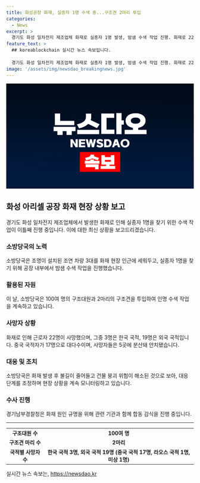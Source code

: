 ```yaml
---
title: 화성공장 화재, 실종자 1명 수색 중...구조견 2마리 투입
categories:
  - News
excerpt: >
  경기도 화성 일차전지 제조업체 화재로 실종자 1명 발생, 밤샘 수색 작업 진행. 화재로 22명 사망, 국가 별로 파악 중. 소방당국 100명 이상 투입, 사고 수습 작업 중. 화재 원인 규명을 위해 합동 감식도 진행 중.
feature_text: >
  ## koreablockchain 실시간 뉴스 속보입니다.

  경기도 화성 일차전지 제조업체 화재로 실종자 1명 발생, 밤샘 수색 작업 진행. 화재로 22명 사망, 국가 별로 파악 중. 소방당국 100명 이상 투입, 사고 수습 작업 중. 화재 원인 규명을 위해 합동 감식도 진행 중.
image: '/assets/img/newsdao_breakingnews.jpg'
---
```


<p><img src="/assets/img/newsdao_breakingnews.jpg" alt="koreablockchain 속보" /></p>

<h2 data-ke-size="size26">화성 아리셀 공장 화재 현장 상황 보고</h2>

<p data-ke-size="size16">경기도 화성 일차전지 제조업체에서 발생한 화재로 인해 실종자 1명을 찾기 위한 수색 작업이 이틀째 진행 중입니다. 이에 대한 최신 상황을 보고드리겠습니다. </p>

<h3>소방당국의 노력</h3>

<p data-ke-size="size16">소방당국은 조명이 설치된 조연 차량 3대를 화재 현장 인근에 세워두고, 실종자 1명을 찾기 위해 공장 내부에서 밤샘 수색 작업을 진행했습니다.</p>

<h3>활용된 자원</h3>

<p data-ke-size="size16">이 날, 소방당국은 100여 명의 구조대원과 2마리의 구조견을 투입하여 인명 수색 작업을 계속하고 있습니다.</p>

<h3>사망자 상황</h3>

<p data-ke-size="size16">화재로 인해 근로자 22명이 사망했으며, 그중 3명은 한국 국적, 19명은 외국 국적입니다. 중국 국적자가 17명으로 대다수이며, 사망자들은 5곳에 분산돼 안치됐습니다.</p>

<h3>대응 및 조치</h3>

<p data-ke-size="size16">소방당국은 화재 발생 후 불길이 줄어들고 건물 붕괴 위험이 해소된 것으로 보아, 대응 단계를 조정하며 현장 상황을 계속 모니터링하고 있습니다.</p>

<h3>수사 진행</h3>

<p data-ke-size="size16">경기남부경찰청은 화재 원인 규명을 위해 관련 기관과 함께 합동 감식을 진행 중입니다.</p>

<hr>

<table>
  <tr>
    <td style="text-align: center; height: 17px;"><b>구조대원 수</b></td>
    <td style="text-align: center; height: 17px;"><b>100여 명</b></td>
  </tr>
  <tr>
    <td style="text-align: center; height: 17px;"><b>구조견 마리 수</b></td>
    <td style="text-align: center; height: 17px;"><b>2마리</b></td>
  </tr>
  <tr>
    <td style="text-align: center; height: 17px;"><b>국적별 사망자 수</b></td>
    <td style="text-align: center; height: 17px;"><b>한국 국적 3명, 외국 국적 19명 (중국 국적 17명, 라오스 국적 1명, 미상 1명)</b></td>
  </tr>
</table>
실시간 뉴스 속보는, <a href="https://newsdao.kr" rel="dofollow">https://newsdao.kr</a>


